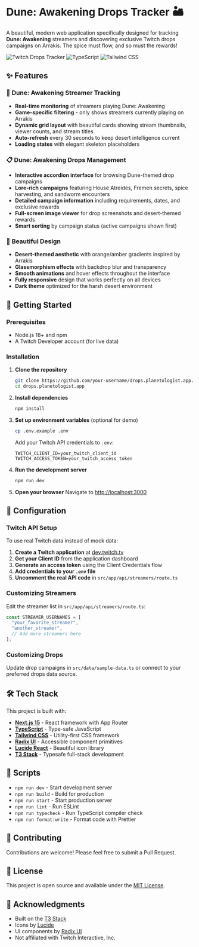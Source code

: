 # Dune: Awakening Drops Tracker 🏜️

A beautiful, modern web application specifically designed for tracking **Dune: Awakening** streamers and discovering exclusive Twitch drops campaigns on Arrakis. The spice must flow, and so must the rewards!

![Twitch Drops Tracker](https://img.shields.io/badge/Next.js-15.4-black?style=flat-square&logo=next.js)
![TypeScript](https://img.shields.io/badge/TypeScript-5.8-blue?style=flat-square&logo=typescript)
![Tailwind CSS](https://img.shields.io/badge/Tailwind-4.0-38B2AC?style=flat-square&logo=tailwind-css)

## ✨ Features

### 🎯 **Dune: Awakening Streamer Tracking**
- **Real-time monitoring** of streamers playing Dune: Awakening
- **Game-specific filtering** - only shows streamers currently playing on Arrakis
- **Dynamic grid layout** with beautiful cards showing stream thumbnails, viewer counts, and stream titles
- **Auto-refresh** every 30 seconds to keep desert intelligence current
- **Loading states** with elegant skeleton placeholders

### 📋 **Dune: Awakening Drops Management**
- **Interactive accordion interface** for browsing Dune-themed drop campaigns
- **Lore-rich campaigns** featuring House Atreides, Fremen secrets, spice harvesting, and sandworm encounters
- **Detailed campaign information** including requirements, dates, and exclusive rewards
- **Full-screen image viewer** for drop screenshots and desert-themed rewards
- **Smart sorting** by campaign status (active campaigns shown first)

### 🎨 **Beautiful Design**
- **Desert-themed aesthetic** with orange/amber gradients inspired by Arrakis
- **Glassmorphism effects** with backdrop blur and transparency
- **Smooth animations** and hover effects throughout the interface
- **Fully responsive** design that works perfectly on all devices
- **Dark theme** optimized for the harsh desert environment

## 🚀 Getting Started

### Prerequisites
- Node.js 18+ and npm
- A Twitch Developer account (for live data)

### Installation

1. **Clone the repository**
   ```bash
   git clone https://github.com/your-username/drops.planetologist.app.git
   cd drops.planetologist.app
   ```

2. **Install dependencies**
   ```bash
   npm install
   ```

3. **Set up environment variables** (optional for demo)
   ```bash
   cp .env.example .env
   ```
   Add your Twitch API credentials to `.env`:
   ```env
   TWITCH_CLIENT_ID=your_twitch_client_id
   TWITCH_ACCESS_TOKEN=your_twitch_access_token
   ```

4. **Run the development server**
   ```bash
   npm run dev
   ```

5. **Open your browser**
   Navigate to [http://localhost:3000](http://localhost:3000)

## 🔧 Configuration

### Twitch API Setup

To use real Twitch data instead of mock data:

1. **Create a Twitch application** at [dev.twitch.tv](https://dev.twitch.tv/console)
2. **Get your Client ID** from the application dashboard
3. **Generate an access token** using the Client Credentials flow
4. **Add credentials to your `.env` file**
5. **Uncomment the real API code** in `src/app/api/streamers/route.ts`

### Customizing Streamers

Edit the streamer list in `src/app/api/streamers/route.ts`:
```typescript
const STREAMER_USERNAMES = [
  "your_favorite_streamer",
  "another_streamer",
  // Add more streamers here
];
```

### Customizing Drops

Update drop campaigns in `src/data/sample-data.ts` or connect to your preferred drops data source.

## 🛠️ Tech Stack

This project is built with:

- **[Next.js 15](https://nextjs.org)** - React framework with App Router
- **[TypeScript](https://www.typescriptlang.org)** - Type-safe JavaScript
- **[Tailwind CSS](https://tailwindcss.com)** - Utility-first CSS framework
- **[Radix UI](https://www.radix-ui.com)** - Accessible component primitives
- **[Lucide React](https://lucide.dev)** - Beautiful icon library
- **[T3 Stack](https://create.t3.gg/)** - Typesafe full-stack development

## 📝 Scripts

- `npm run dev` - Start development server
- `npm run build` - Build for production
- `npm run start` - Start production server
- `npm run lint` - Run ESLint
- `npm run typecheck` - Run TypeScript compiler check
- `npm run format:write` - Format code with Prettier

## 🤝 Contributing

Contributions are welcome! Please feel free to submit a Pull Request.

## 📄 License

This project is open source and available under the [MIT License](LICENSE).

## 🙏 Acknowledgments

- Built on the [T3 Stack](https://create.t3.gg/)
- Icons by [Lucide](https://lucide.dev)
- UI components by [Radix UI](https://www.radix-ui.com)
- Not affiliated with Twitch Interactive, Inc.
